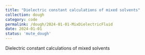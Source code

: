 ```yaml
---
title: "Dielectric constant calculations of mixed solvents"
collection: dough
category: code
permalink: /dough/2024-01-01-MixDielectricFluid
date: 2024-01-01
status: 'mute_dough'
---
```


Dielectric constant calculations of mixed solvents

